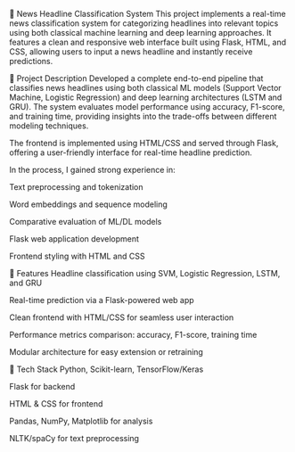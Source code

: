 📰 News Headline Classification System
This project implements a real-time news classification system for categorizing headlines into relevant topics using both classical machine learning and deep learning approaches. It features a clean and responsive web interface built using Flask, HTML, and CSS, allowing users to input a news headline and instantly receive predictions.

📌 Project Description
Developed a complete end-to-end pipeline that classifies news headlines using both classical ML models (Support Vector Machine, Logistic Regression) and deep learning architectures (LSTM and GRU). The system evaluates model performance using accuracy, F1-score, and training time, providing insights into the trade-offs between different modeling techniques.

The frontend is implemented using HTML/CSS and served through Flask, offering a user-friendly interface for real-time headline prediction.

In the process, I gained strong experience in:

Text preprocessing and tokenization

Word embeddings and sequence modeling

Comparative evaluation of ML/DL models

Flask web application development

Frontend styling with HTML and CSS

🚀 Features
Headline classification using SVM, Logistic Regression, LSTM, and GRU

Real-time prediction via a Flask-powered web app

Clean frontend with HTML/CSS for seamless user interaction

Performance metrics comparison: accuracy, F1-score, training time

Modular architecture for easy extension or retraining

🧠 Tech Stack
Python, Scikit-learn, TensorFlow/Keras

Flask for backend

HTML & CSS for frontend

Pandas, NumPy, Matplotlib for analysis

NLTK/spaCy for text preprocessing
